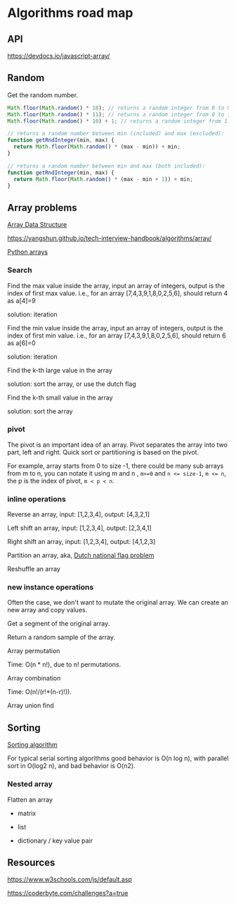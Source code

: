 # Algorithms road map

## API

<https://devdocs.io/javascript-array/>

## Random

Get the random number.

```js
Math.floor(Math.random() * 10); // returns a random integer from 0 to 9
Math.floor(Math.random() * 11); // returns a random integer from 0 to 10
Math.floor(Math.random() * 10) + 1; // returns a random integer from 1 to 10

// returns a random number between min (included) and max (excluded):
function getRndInteger(min, max) {
  return Math.floor(Math.random() * (max - min)) + min;
}

// returns a random number between min and max (both included):
function getRndInteger(min, max) {
  return Math.floor(Math.random() * (max - min + 1)) + min;
}
```

## Array problems

[Array Data Structure](https://www.geeksforgeeks.org/array-data-structure/)

<https://yangshun.github.io/tech-interview-handbook/algorithms/array/>

[Python arrays](https://knaidu.gitbooks.io/problem-solving/arrays/)

### Search

Find the max value inside the array, input an array of integers, output is the index of first max value. i.e., for an array [7,4,3,9,1,8,0,2,5,6], should return 4 as a[4]=9

solution: iteration

Find the min value inside the array, input an array of integers, output is the index of first min value. i.e., for an array [7,4,3,9,1,8,0,2,5,6], should return 6 as a[6]=0

solution: iteration

Find the k-th large value in the array

solution: sort the array, or use the dutch flag

Find the k-th small value in the array

solution: sort the array

### pivot

The pivot is an important idea of an array. Pivot separates the array into two part, left and right. Quick sort or partitioning is based on the pivot.

For example, array starts from 0 to size -1, there could be many sub arrays from m to n, you can notate it using m and n , `m>=0` and `n <= size-1`, `m <= n`, the p is the index of pivot, `m < p < n`.

### inline operations

Reverse an array, input: [1,2,3,4], output: [4,3,2,1]

Left shift an array, input: [1,2,3,4], output: [2,3,4,1]

Right shift an array, input: [1,2,3,4], output: [4,1,2,3]

Partition an array, aka, [Dutch national flag problem](https://en.wikipedia.org/wiki/Dutch_national_flag_problem)

Reshuffle an array

### new instance operations

Often the case, we don't want to mutate the original array. We can create an new array and copy values.

Get a segment of the original array.

Return a random sample of the array.

Array permutation

Time: O(n \* n!), due to n! permutations.

Array combination

Time: O(n!/(r!\*(n-r)!)).

Array union find

## Sorting

[Sorting algorithm](https://en.wikipedia.org/wiki/Sorting_algorithm)

For typical serial sorting algorithms good behavior is O(n log n), with parallel sort in O(log2 n), and bad behavior is O(n2).

### Nested array

Flatten an array

- matrix

- list

- dictionary / key value pair

## Resources

<https://www.w3schools.com/js/default.asp>

<https://coderbyte.com/challenges?a=true>
